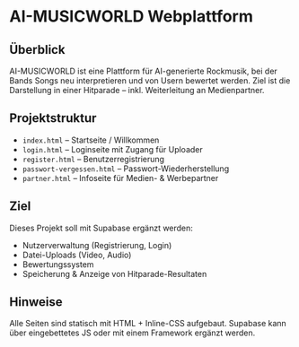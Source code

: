 # AI-MUSICWORLD Webplattform

## Überblick
AI-MUSICWORLD ist eine Plattform für AI-generierte Rockmusik, bei der Bands Songs neu interpretieren und von Usern bewertet werden. Ziel ist die Darstellung in einer Hitparade – inkl. Weiterleitung an Medienpartner.

## Projektstruktur
- `index.html` – Startseite / Willkommen
- `login.html` – Loginseite mit Zugang für Uploader
- `register.html` – Benutzerregistrierung
- `passwort-vergessen.html` – Passwort-Wiederherstellung
- `partner.html` – Infoseite für Medien- & Werbepartner

## Ziel
Dieses Projekt soll mit Supabase ergänzt werden:
- Nutzerverwaltung (Registrierung, Login)
- Datei-Uploads (Video, Audio)
- Bewertungssystem
- Speicherung & Anzeige von Hitparade-Resultaten

## Hinweise
Alle Seiten sind statisch mit HTML + Inline-CSS aufgebaut.
Supabase kann über eingebettetes JS oder mit einem Framework ergänzt werden.
